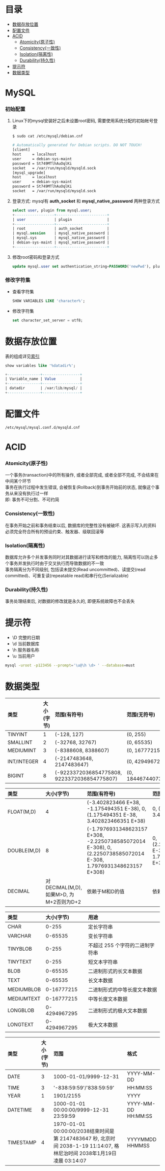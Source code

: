 # 目录
- [数据存放位置](#数据存放位置)
- [配置文件](#配置文件)
- [ACID](#acid)
    - [Atomicity(原子性)](#atomicity原子性)
    - [Consistency(一致性)](#consistency一致性)
    - [Isolation(隔离性)](#isolation隔离性)
    - [Durability(持久性)](#durability持久性)
- [提示符](#提示符)
- [数据类型](#数据类型)



<!-- = = = = = = = = = = = = = = = = = = = = = = = = = = = = = = = = = = = = = = = = = = = = = = = = = = = = = = = = = = = = -->
<!-- = = = = = = = = = = = = = = = = = = = = = = = = = = = = = = = = = = = = = = = = = = = = = = = = = = = = = = = = = = = = -->


# MySQL
### 初始配置
1. Linux下的mysql安装好之后未设置root密码, 需要使用系统分配的初始帐号登录
    ```sh
    $ sudo cat /etc/mysql/debian.cnf

    # Automatically generated for Debian scripts. DO NOT TOUCH!
    [client]
    host     = localhost
    user     = debian-sys-maint
    password = St749MTlhAuOqlKi
    socket   = /var/run/mysqld/mysqld.sock
    [mysql_upgrade]
    host     = localhost
    user     = debian-sys-maint
    password = St749MTlhAuOqlKi
    socket   = /var/run/mysqld/mysqld.sock
    ```
2. 登录方式: mysql有 **auth_socket** 和 **mysql_native_password** 两种登录方式
    ```sql
    select user, plugin from mysql.user;
    +------------------+-----------------------+
    | user             | plugin                |
    +------------------+-----------------------+
    | root             | auth_socket           |
    | mysql.session    | mysql_native_password |
    | mysql.sys        | mysql_native_password |
    | debian-sys-maint | mysql_native_password |
    +------------------+-----------------------+
    ```
3. 修改root密码和登录方式
    ```sql
    update mysql.user set authentication_string=PASSWORD('newPwd'), plugin='mysql_native_password' where user='root';
    ```

### 修改字符集
* 查看字符集
    ```sql
    SHOW VARIABLES LIKE 'character%';
    ```
* 修改字符集
    ```sql
    set character_set_server = utf8;
    ```


# 数据存放位置
表的组成详见[索引](index.md/#相关文件)  

```sql
show variables like '%datadir%';

+---------------+-----------------+
| Variable_name | Value           |
+---------------+-----------------+
| datadir       | /var/lib/mysql/ |
+---------------+-----------------+
```



<!-- = = = = = = = = = = = = = = = = = = = = = = = = = = = = = = = = = = = = = = = = = = = = = = = = = = = = = = = = = = = = -->
<!-- = = = = = = = = = = = = = = = = = = = = = = = = = = = = = = = = = = = = = = = = = = = = = = = = = = = = = = = = = = = = -->



# 配置文件
`/etc/mysql/mysql.conf.d/mysqld.cnf`  



<!-- = = = = = = = = = = = = = = = = = = = = = = = = = = = = = = = = = = = = = = = = = = = = = = = = = = = = = = = = = = = = -->
<!-- = = = = = = = = = = = = = = = = = = = = = = = = = = = = = = = = = = = = = = = = = = = = = = = = = = = = = = = = = = = = -->



# ACID
### Atomicity(原子性)
一个事务(transaction)中的所有操作, 或者全部完成, 或者全部不完成, 不会结束在中间某个环节  
事务在执行过程中发生错误, 会被恢复(Rollback)到事务开始前的状态, 就像这个事务从来没有执行过一样  
即: 事务不可分割、不可约简

### Consistency(一致性)
在事务开始之前和事务结束以后, 数据库的完整性没有被破坏. 这表示写入的资料必须完全符合所有的预设约束、触发器、级联回滚等

### Isolation(隔离性)
数据库允许多个并发事务同时对其数据进行读写和修改的能力, 隔离性可以防止多个事务并发执行时由于交叉执行而导致数据的不一致  
事务隔离分为不同级别, 包括读未提交(Read uncommitted)、读提交(read committed)、可重复读(repeatable read)和串行化(Serializable)

### Durability(持久性)
事务处理结束后, 对数据的修改就是永久的, 即便系统故障也不会丢失



<!-- = = = = = = = = = = = = = = = = = = = = = = = = = = = = = = = = = = = = = = = = = = = = = = = = = = = = = = = = = = = = -->
<!-- = = = = = = = = = = = = = = = = = = = = = = = = = = = = = = = = = = = = = = = = = = = = = = = = = = = = = = = = = = = = -->



# 提示符
* \D 完整的日期
* \d 当前数据库
* \h 服务器名称
* \u 当前用户
```sh
mysql -uroot -p123456 --prompt='\u@\h \d> ' --database=must
```



<!-- = = = = = = = = = = = = = = = = = = = = = = = = = = = = = = = = = = = = = = = = = = = = = = = = = = = = = = = = = = = = -->
<!-- = = = = = = = = = = = = = = = = = = = = = = = = = = = = = = = = = = = = = = = = = = = = = = = = = = = = = = = = = = = = -->



# 数据类型

类型 | 大小(字节) | 范围(有符号) | 范围(无符号)
:-- | :-- | :-- | :--
TINYINT | 1 | (-128, 127) | (0, 255)
SMALLINT | 2 | (-32768, 32767) | (0, 65535)
MEDIUMINT | 3 | (-8388608, 8388607) | (0, 16777215)
INT/INTEGER | 4 | (-2147483648, 2147483647) | (0, 4294967295)
BIGINT | 8 | (-9223372036854775808, 9223372036854775807) | (0, 18446744073709551615)

类型 | 大小(字节) | 范围(有符号) | 范围(无符号)
:-- | :-- | :-- | :--
FLOAT(M,D) | 4 | (-3.402823466 E+38, -1.175494351 E-38), 0, (1.175494351 E-38, 3.402823466351 E+38) | 0, (1.175494351 E-38, 3.402823466 E+38)
DOUBLE(M,D) | 8 | (-1.7976931348623157 E+308, -2.2250738585072014 E-308), 0, (2.2250738585072014 E-308, 1.7976931348623157 E+308) | 0, (2.2250738585072014 E-308, 1.7976931348623157 E+308)
DECIMAL | 对DECIMAL(M,D), 如果M>D, 为M+2否则为D+2 | 依赖于M和D的值 | 依赖于M和D的值

类型 | 大小(字节) | 用途
:-- | :-- | :-- 
CHAR | 0-255 | 定长字符串
VARCHAR | 0-65535 | 变长字符串
TINYBLOB | 0-255 | 不超过 255 个字符的二进制字符串
TINYTEXT | 0-255 | 短文本字符串
BLOB | 0-65535 | 二进制形式的长文本数据
TEXT | 0-65535 | 长文本数据
MEDIUMBLOB | 0-16777215 | 二进制形式的中等长度文本数据
MEDIUMTEXT | 0-16777215 | 中等长度文本数据
LONGBLOB | 0-4294967295 | 二进制形式的极大文本数据
LONGTEXT | 0-4294967295 | 极大文本数据

类型 | 大小(字节) | 范围 | 格式
:-- | :-- | :-- | :--
DATE | 3 | 1000-01-01/9999-12-31 | YYYY-MM-DD
TIME | 3 | '-838:59:59'/'838:59:59' | HH:MM:SS
YEAR | 1 | 1901/2155 | YYYY
DATETIME | 8 | 1000-01-01 00:00:00/9999-12-31 23:59:59 | YYYY-MM-DD HH:MM:SS
TIMESTAMP | 4 | 1970-01-01 00:00:00/2038结束时间是第 2147483647 秒, 北京时间 2038-1-19 11:14:07, 格林尼治时间 2038年1月19日 凌晨 03:14:07 | YYYYMMDD HHMMSS
